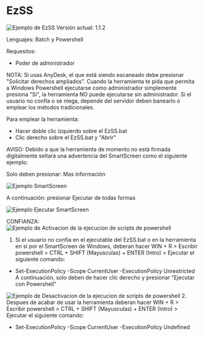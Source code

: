 # EzSS
![Ejemplo de EzSS](https://i.imgur.com/l9JcIK9.png)
Versión actual: 1.1.2

Lenguajes: Batch y Powershell

Requesitos:
- Poder de administrador

NOTA: Si usas AnyDesk, el que está siendo escaneado debe presionar "Solicitar derechos ampliados". Cuando la herramienta te pida que permita a Windows Powershell ejecutarse como administrador simplemente presiona "Si", la herramienta NO puede ejecutarse sin administrador. Si el usuario no confía o se niega, depende del servidor deben banearlo o emplear los métodos tradicionales.

Para emplear la herramienta:
- Hacer doble clic izquierdo sobre el EzSS.bat
- Clic derecho sobre el EzSS.bat y "Abrir"

AVISO: Debido a que la herramienta de momento no está firmada digitalmente seltará una advertencia del SmartScreen como el siguiente ejemplo:

Solo deben presionar: Mas información

![Ejemplo SmartScreen](https://i.imgur.com/1xB96VW.png)

A continuación: presionar Ejecutar de todas formas

![Ejemplo Ejecutar SmartScreen](https://i.imgur.com/HEesBfs.png)



CONFIANZA:
![Ejemplo de Activacion de la ejecucion de scripts de powershell](https://i.imgur.com/sz3KAlN.png)
1. Si el usuario no confia en el ejecutable del EzSS.bat o en la herramienta en sí por el SmartScreen de Windows, deberan hacer WIN + R > Escribir powershell > CTRL + SHIFT (Mayusculas) + ENTER (Intro) > Ejecutar el siguiente comando:
- Set-ExecutionPolicy -Scope CurrentUser -ExecutionPolicy Unrestricted
A continuación, solo deben de hacer clic derecho y presionar "Ejecutar con Powershell"

![Ejemplo de Desactivacion de la ejecucion de scripts de powershell](https://i.imgur.com/acRqEf5.png)
2. Despues de acabar de usar la herramienta deberan hacer WIN + R > Escribir powershell > CTRL + SHIFT (Mayusculas) + ENTER (Intro) > Ejecutar el siguiente comando:
- Set-ExecutionPolicy -Scope CurrentUser -ExecutionPolicy Undefined
